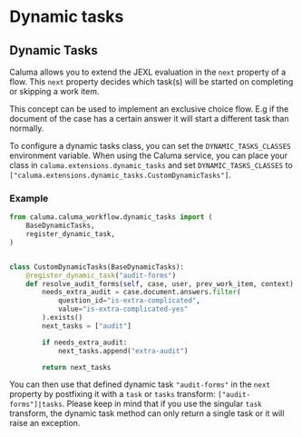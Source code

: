 # Dynamic tasks

## Dynamic Tasks

Caluma allows you to extend the JEXL evaluation in the `next` property of a flow. This `next` property decides which task(s) will be started on completing or skipping a work item.

This concept can be used to implement an exclusive choice flow. E.g if the document of the case has a certain answer it will start a different task than normally.

To configure a dynamic tasks class, you can set the `DYNAMIC_TASKS_CLASSES` environment variable. When using the Caluma service, you can place your class in `caluma.extensions.dynamic_tasks` and set `DYNAMIC_TASKS_CLASSES` to `["caluma.extensions.dynamic_tasks.CustomDynamicTasks"]`.

### Example

```python
from caluma.caluma_workflow.dynamic_tasks import (
    BaseDynamicTasks,
    register_dynamic_task,
)


class CustomDynamicTasks(BaseDynamicTasks):
    @register_dynamic_task("audit-forms")
    def resolve_audit_forms(self, case, user, prev_work_item, context):
        needs_extra_audit = case.document.answers.filter(
            question_id="is-extra-complicated",
            value="is-extra-complicated-yes"
        ).exists()
        next_tasks = ["audit"]

        if needs_extra_audit:
            next_tasks.append("extra-audit")

        return next_tasks
```

You can then use that defined dynamic task `"audit-forms"` in the `next` property by postfixing it with a `task` or `tasks` transform: `["audit-forms"]|tasks`. Please keep in mind that if you use the singular `task` transform, the dynamic task method can only return a single task or it will raise an exception.
